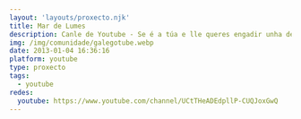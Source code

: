 ```yaml
---
layout: 'layouts/proxecto.njk'
title: Mar de Lumes
description: Canle de Youtube - Se é a túa e lle queres engadir unha descripción e etiquetas, ponte en contacto con nós.
img: /img/comunidade/galegotube.webp
date: 2013-01-04 16:36:16
platform: youtube
type: proxecto
tags:
  - youtube
redes:
  youtube: https://www.youtube.com/channel/UCtTHeADEdpllP-CUQJoxGwQ
---
```


